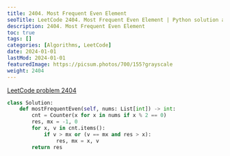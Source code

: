 ```yaml
---
title: 2404. Most Frequent Even Element
seoTitle: LeetCode 2404. Most Frequent Even Element | Python solution and explanation
description: 2404. Most Frequent Even Element
toc: true
tags: []
categories: [Algorithms, LeetCode]
date: 2024-01-01
lastMod: 2024-01-01
featuredImage: https://picsum.photos/700/155?grayscale
weight: 2404
---
```


[LeetCode problem 2404](https://leetcode.com/problems/most-frequent-even-element/)

```python
class Solution:
    def mostFrequentEven(self, nums: List[int]) -> int:
        cnt = Counter(x for x in nums if x % 2 == 0)
        res, mx = -1, 0
        for x, v in cnt.items():
            if v > mx or (v == mx and res > x):
                res, mx = x, v
        return res

```
